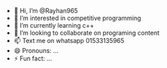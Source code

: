 - 👋 Hi, I’m @Rayhan965
- 👀 I’m interested in competitive programming
- 🌱 I’m currently learning c++
- 💞️ I’m looking to collaborate on programing content
- 📫 Text me on whatsapp 01533135965
- 😄 Pronouns: ...
- ⚡ Fun fact: ...

<!---
Rayhan965/Rayhan965 is a ✨ special ✨ repository because its `README.md` (this file) appears on your GitHub profile.
You can click the Preview link to take a look at your changes.
--->
